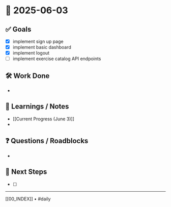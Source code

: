 # 📅 2025-06-03

## ✅ Goals
- [x] implement sign up page
- [x] implement basic dashboard
- [x] implement logout
- [ ] implement exercise catalog API endpoints

## 🛠️ Work Done
- 

## 🧠 Learnings / Notes
- [[Current Progress (June 3)]]
- 

## ❓ Questions / Roadblocks
- 

## 🔁 Next Steps
- [ ] 

---
[[00_INDEX]] • #daily

